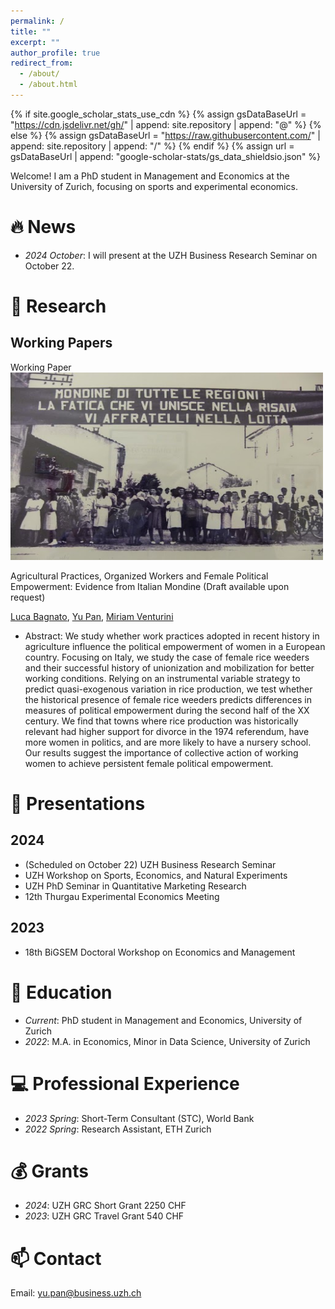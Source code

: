 ```yaml
---
permalink: /
title: ""
excerpt: ""
author_profile: true
redirect_from: 
  - /about/
  - /about.html
---
```

{% if site.google_scholar_stats_use_cdn %}
{% assign gsDataBaseUrl = "https://cdn.jsdelivr.net/gh/" | append: site.repository | append: "@" %}
{% else %}
{% assign gsDataBaseUrl = "https://raw.githubusercontent.com/" | append: site.repository | append: "/" %}
{% endif %}
{% assign url = gsDataBaseUrl | append: "google-scholar-stats/gs_data_shieldsio.json" %}
<span class='anchor' id='about-me'></span>

Welcome! I am a PhD student in Management and Economics at the University of Zurich, focusing on sports and experimental economics. 

# 🔥 News
- *2024 October*: I will present at the UZH Business Research Seminar on October 22.

# 📝 Research 

## Working Papers

<div class='paper-box'><div class='paper-box-image'><div><div class="badge">Working Paper</div><img src='images/paper1.png' alt="sym" width="500" height="300"></div></div>
<div class='paper-box-text' markdown="1">

Agricultural Practices, Organized Workers and Female Political Empowerment: Evidence from Italian Mondine (Draft available upon request)

[Luca Bagnato](https://lucabagnato.github.io/), [Yu Pan](https://pan-yu-zurich.github.io/), [Miriam Venturini](https://miriamventurini.github.io/#about)

  - Abstract: We study whether work practices adopted in recent history in agriculture influence the political empowerment of women in a European country. Focusing on Italy, we study the case of female rice weeders and their successful history of unionization and mobilization for better working conditions. Relying on an instrumental variable strategy to predict quasi-exogenous variation in rice production, we test whether the historical presence of female rice weeders predicts differences in measures of political empowerment during the second half of the XX century. We find that towns where rice production was historically relevant had higher support for divorce in the 1974 referendum, have more women in politics, and are more likely to have a nursery school. Our results suggest the importance of collective action of working women to achieve persistent female political empowerment.

</div>
</div>

# 💬 Presentations

## 2024
- (Scheduled on October 22) UZH Business Research Seminar
- UZH Workshop on Sports, Economics, and Natural Experiments
- UZH PhD Seminar in Quantitative Marketing Research
- 12th Thurgau Experimental Economics Meeting

## 2023
- 18th BiGSEM Doctoral Workshop on Economics and Management

# 📖 Education
- *Current*: PhD student in Management and Economics, University of Zurich
- *2022*: M.A. in Economics, Minor in Data Science, University of Zurich

# 💻 Professional Experience
- *2023 Spring*: Short-Term Consultant (STC), World Bank
- *2022 Spring*: Research Assistant, ETH Zurich

# 💰 Grants
- *2024*: UZH GRC Short Grant 2250 CHF
- *2023*: UZH GRC Travel Grant 540 CHF

# 📫 Contact
Email: yu.pan@business.uzh.ch
